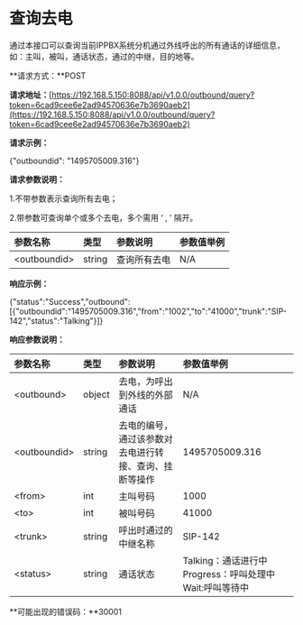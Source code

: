 # 查询去电

通过本接口可以查询当前IPPBX系统分机通过外线呼出的所有通话的详细信息，如：主叫，被叫，通话状态，通过的中继，目的地等。

**请求方式：**POST

**请求地址：**[https://192.168.5.150:8088/api/v1.0.0/outbound/query?token=6cad9cee6e2ad94570636e7b3690aeb2](https://192.168.5.150:8088/api/v1.0.0/outbound/query?token=6cad9cee6e2ad94570636e7b3690aeb2)

**请求示例：**

{"outboundid": "1495705009.316"}

**请求参数说明：**

1.不带参数表示查询所有去电；

2.带参数可查询单个或多个去电，多个需用 ‘ , ’ 隔开。

| 参数名称 | 类型 | 参数说明 | 参数值举例 |
| :--- | :--- | :--- | :--- |
| &lt;outboundid&gt; | string | 查询所有去电 | N/A |

**响应示例：**

{"status":"Success","outbound":\[{"outboundid":"1495705009.316","from":"1002","to":"41000","trunk":"SIP-142","status":"Talking"}\]}

**响应参数说明：**

| 参数名称 | 类型 | 参数说明 | 参数值举例 |
| :--- | :--- | :--- | :--- |
| &lt;outbound&gt; | object | 去电，为呼出到外线的外部通话 | N/A |
| &lt;outboundid&gt; | string | 去电的编号，通过该参数对去电进行转接、查询、挂断等操作 | 1495705009.316 |
| &lt;from&gt; | int | 主叫号码 | 1000 |
| &lt;to&gt; | int | 被叫号码 | 41000 |
| &lt;trunk&gt; | string | 呼出时通过的中继名称 | SIP-142 |
| &lt;status&gt; | string | 通话状态 | Talking：通话进行中            Progress：呼叫处理中          Wait:呼叫等待中 |

**可能出现的错误码：**30001

